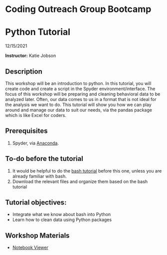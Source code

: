 # Coding Outreach Group Bootcamp
# Python Tutorial
12/15/2021

__**Instructor:**__ Katie Jobson


## Description
This workshop will be an introduction to python. In this tutorial, you will create code and create a script in the Spyder environment/interface. The focus of this workshop will be preparing and cleaning behavioral data to be analyzed later. Often, our data comes to us in a format that is not ideal for the analysis we want to do. This tutorial will show you how we can play around and manage our data to suit our needs, via the pandas package which is like Excel for coders.

## Prerequisites
1. Spyder, via [Anaconda](https://www.anaconda.com/products/individual#Downloads).

## To-do before the tutorial
1. It would be helpful to do the [bash tutorial](https://github.com/TU-Coding-Outreach-Group/intro-to-coding-2021//tree/main/bash) before this one, unless you are already familiar with bash.
2. Download the relevant files and organize them based on the bash tutorial

## Tutorial objectives:
- Integrate what we know about bash into Python
- Learn how to clean data using Python packages

## Workshop Materials
- [Notebook Viewer](https://tu-coding-outreach-group.github.io/intro-to-coding-2021/python/index.html)

